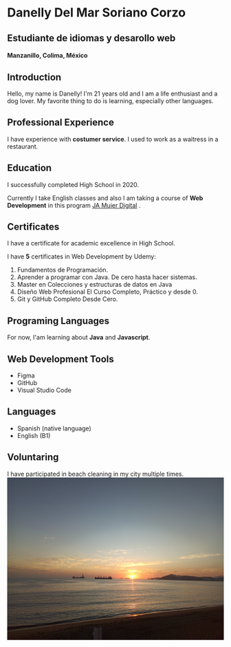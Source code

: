 # Danelly Del Mar Soriano Corzo
## Estudiante de idiomas y desarollo web
#### Manzanillo, Colima, México

## Introduction
Hello, my name is Danelly! I'm 21 years old and I am a life enthusiast and a dog lover. My favorite thing to do is learning, especially other languages. 

## Professional Experience
I have experience with **costumer service**. I used to work as a waitress in a restaurant.

## Education
I successfully completed High School in 2020.

Currently I take English classes and also I am taking a course of **Web Development** in this program [JA Mujer Digital](https://jamujerdigital.org/) .

## Certificates
I have a certificate for academic excellence in High School.

I have **5** certificates in Web Development by Udemy:
1. Fundamentos de Programación.
2. Aprender a programar con Java. De cero hasta hacer sistemas.
3. Master en Colecciones y estructuras de datos en Java
4. Diseño Web Profesional El Curso Completo, Práctico y desde 0.
5. Git y GitHub Completo Desde Cero.

## Programing Languages
For now, I'am learning about **Java** and **Javascript**.

## Web Development Tools
* Figma
* GitHub
* Visual Studio Code

## Languages
* Spanish (native language)
* English (B1)

## Voluntaring
I have participated in beach cleaning in my city multiple times.
![landscape](playa.jpg)